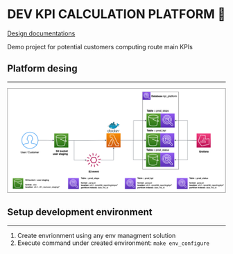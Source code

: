 # **DEV KPI CALCULATION PLATFORM** 🚛

[Design documentations](https://wastelabs.almanac.io/docs/kpi-calculation-platform-design-doc-bdSdV5xEtGKTndzzeFaVPIw67Tfs3IT9?docView=Editing)

Demo project for potential customers computing route main KPIs

## **Platform desing**

----

![Platform design](./docs/platform_design.png)



## **Setup development environment**

----

1. Create envrionment using any env managment solution
2. Execute command under created environment: `make env_configure`
